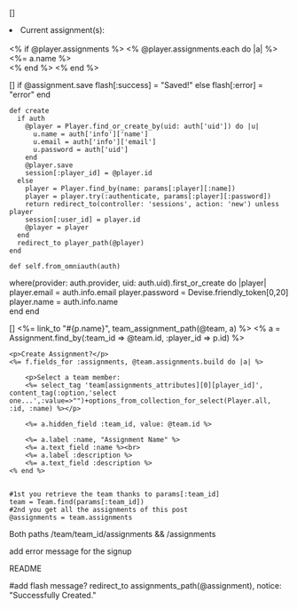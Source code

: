 []<li>Current assignment(s):<br /><br />
    <% if @player.assignments %>
        <% @player.assignments.each do |a| %>
            <%=  a.name %><br />
        <% end %>
    <% end %></li>

[]    if @assignment.save
      flash[:success] = "Saved!"
    else
      flash[:error] = "error"
    end

    def create
      if auth
        @player = Player.find_or_create_by(uid: auth['uid']) do |u|
          u.name = auth['info']['name']
          u.email = auth['info']['email']
          u.password = auth['uid']
        end
        @player.save
        session[:player_id] = @player.id
      else
        player = Player.find_by(name: params[:player][:name])
        player = player.try(:authenticate, params[:player][:password])
        return redirect_to(controller: 'sessions', action: 'new') unless player
        session[:user_id] = player.id
        @player = player
      end
      redirect_to player_path(@player)
    end

    def self.from_omniauth(auth)
   where(provider: auth.provider, uid: auth.uid).first_or_create do |player|
     player.email = auth.info.email
     player.password = Devise.friendly_token[0,20]
     player.name = auth.info.name  
   end
 end


[]    <%= link_to "#{p.name}", team_assignment_path(@team, a) %>
    <% a = Assignment.find_by(:team_id => @team.id, :player_id => p.id) %>


    <p>Create Assignment?</p>
    <%= f.fields_for :assignments, @team.assignments.build do |a| %>

        <p>Select a team member:
        <%= select_tag 'team[assignments_attributes][0][player_id]', content_tag(:option,'select one...',:value=>"")+options_from_collection_for_select(Player.all, :id, :name) %></p>

        <%= a.hidden_field :team_id, value: @team.id %>

        <%= a.label :name, "Assignment Name" %>
        <%= a.text_field :name %><br>
        <%= a.label :description %>
        <%= a.text_field :description %>
    <% end %>


    #1st you retrieve the team thanks to params[:team_id]
    team = Team.find(params[:team_id])
    #2nd you get all the assignments of this post
    @assignments = team.assignments



Both paths /team/team_id/assignments
&&
/assignments

add error message for the signup

README


#add flash message?
redirect_to assignments_path(@assignment), notice: "Successfully Created."
